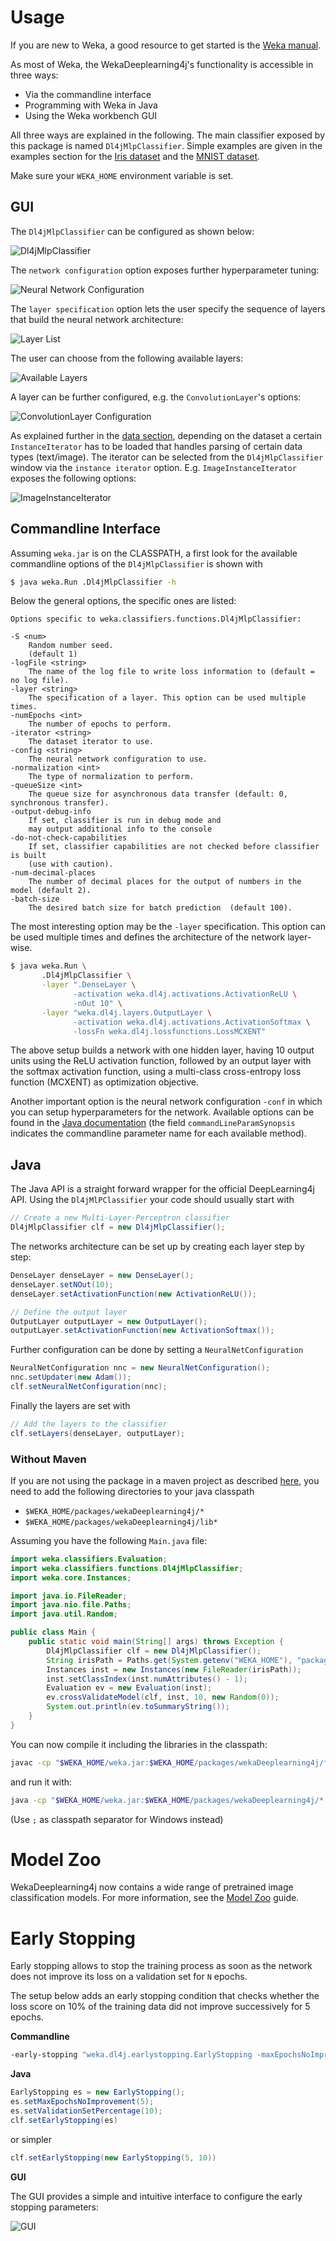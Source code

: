 # Usage
If you are new to Weka, a good resource to get started is the  [Weka manual](https://www.cs.waikato.ac.nz/ml/weka/Witten_et_al_2016_appendix.pdf).


As most of Weka, the WekaDeeplearning4j's functionality is accessible in three ways:

- Via the commandline interface
- Programming with Weka in Java
- Using the Weka workbench GUI

All three ways are explained in the following. The main classifier exposed by this package is named `Dl4jMlpClassifier`.
Simple examples are given in the examples section for the [Iris dataset](examples/classifying-iris) and the [MNIST dataset](examples/classifying-mnist).

Make sure your `WEKA_HOME` environment variable is set.

## GUI
The `Dl4jMlpClassifier` can be configured as shown below:

![Dl4jMlpClassifier](../img/gui/mlp-classifier.png)

The `network configuration` option exposes further hyperparameter tuning:

![Neural Network Configuration](../img/gui/neural-net-config.png)

The `layer specification` option lets the user specify the sequence of layers that build the neural network architecture:

![Layer List](../img/gui/layer-array.png)

The user can choose from the following available layers:

![Available Layers](../img/gui/layer-selection.png)

A layer can be further configured, e.g. the `ConvolutionLayer`'s options:

![ConvolutionLayer Configuration](../img/gui/cnn-layer-config.png)

As explained further in the [data section](../user-guide/data.md), depending on the dataset a certain `InstanceIterator` has to be loaded that handles parsing of certain data types (text/image). The iterator can be selected from the `Dl4jMlpClassifier` window via the `instance iterator` option. E.g. `ImageInstanceIterator` exposes the following options:

![ImageInstanceIterator](../img/gui/image-instance-iterator.png)

## Commandline Interface
Assuming `weka.jar` is on the CLASSPATH, a first look for the available commandline options of the `Dl4jMlpClassifier` is shown with
```bash
$ java weka.Run .Dl4jMlpClassifier -h
```
Below the general options, the specific ones are listed:
```
Options specific to weka.classifiers.functions.Dl4jMlpClassifier:

-S <num>
	Random number seed.
	(default 1)
-logFile <string>
	The name of the log file to write loss information to (default = no log file).
-layer <string>
	The specification of a layer. This option can be used multiple times.
-numEpochs <int>
	The number of epochs to perform.
-iterator <string>
	The dataset iterator to use.
-config <string>
	The neural network configuration to use.
-normalization <int>
	The type of normalization to perform.
-queueSize <int>
	The queue size for asynchronous data transfer (default: 0, synchronous transfer).
-output-debug-info
	If set, classifier is run in debug mode and
	may output additional info to the console
-do-not-check-capabilities
	If set, classifier capabilities are not checked before classifier is built
	(use with caution).
-num-decimal-places
	The number of decimal places for the output of numbers in the model (default 2).
-batch-size
	The desired batch size for batch prediction  (default 100).
```

The most interesting option may be the `-layer` specification. This option can be used multiple times and defines the architecture of the network layer-wise. 

```bash
$ java weka.Run \
       .Dl4jMlpClassifier \
       -layer ".DenseLayer \
              -activation weka.dl4j.activations.ActivationReLU \
              -nOut 10" \
       -layer "weka.dl4j.layers.OutputLayer \
              -activation weka.dl4j.activations.ActivationSoftmax \
              -lossFn weka.dl4j.lossfunctions.LossMCXENT" 
```
The above setup builds a network with one hidden layer, having 10 output units using the ReLU activation function, followed by an output layer with the softmax activation function, using a multi-class cross-entropy loss function (MCXENT) as optimization objective.

Another important option is the neural network configuration `-conf` in which you can setup hyperparameters for the network. Available options can be found in the [Java documentation](https://waikato.github.io/wekaDeeplearning4j/weka/dl4j/NeuralNetConfiguration.html) (the field `commandLineParamSynopsis` indicates the commandline parameter name for each available method).


## Java
The Java API is a straight forward wrapper for the official DeepLearning4j API. Using the `Dl4jMlPClassifier` your code should usually start with
```java
// Create a new Multi-Layer-Perceptron classifier
Dl4jMlpClassifier clf = new Dl4jMlpClassifier();
```

The networks architecture can be set up by creating each layer step by step:
```java
DenseLayer denseLayer = new DenseLayer();
denseLayer.setNOut(10);
denseLayer.setActivationFunction(new ActivationReLU());

// Define the output layer
OutputLayer outputLayer = new OutputLayer();
outputLayer.setActivationFunction(new ActivationSoftmax());
```

Further configuration can be done by setting a `NeuralNetConfiguration`
```java
NeuralNetConfiguration nnc = new NeuralNetConfiguration();
nnc.setUpdater(new Adam());
clf.setNeuralNetConfiguration(nnc);
```

Finally the layers are set with
```java
// Add the layers to the classifier
clf.setLayers(denseLayer, outputLayer);
```

### Without Maven
If you are not using the package in a maven project as described [here](install#using-wekadeeplearning4j-in-a-maven-project), you need to add the following directories to your java classpath

- `$WEKA_HOME/packages/wekaDeeplearning4j/*`
- `$WEKA_HOME/packages/wekaDeeplearning4j/lib*`

Assuming you have the following `Main.java` file:
```java
import weka.classifiers.Evaluation;
import weka.classifiers.functions.Dl4jMlpClassifier;
import weka.core.Instances;

import java.io.FileReader;
import java.nio.file.Paths;
import java.util.Random;

public class Main {
    public static void main(String[] args) throws Exception {
        Dl4jMlpClassifier clf = new Dl4jMlpClassifier();
        String irisPath = Paths.get(System.getenv("WEKA_HOME"), "packages", "wekaDeeplearning4j", "datasets", "nominal", "iris.arff").toString();
        Instances inst = new Instances(new FileReader(irisPath));
        inst.setClassIndex(inst.numAttributes() - 1);
        Evaluation ev = new Evaluation(inst);
        ev.crossValidateModel(clf, inst, 10, new Random(0));
        System.out.println(ev.toSummaryString());
    }
}
```

You can now compile it including the libraries in the classpath:
```bash
javac -cp "$WEKA_HOME/weka.jar:$WEKA_HOME/packages/wekaDeeplearning4j/*:$WEKA_HOME/packages/wekaDeeplearning4j/lib/*" Main.java
```
and run it with:
```bash
java -cp "$WEKA_HOME/weka.jar:$WEKA_HOME/packages/wekaDeeplearning4j/*:$WEKA_HOME/packages/wekaDeeplearning4j/lib/*:." Main
```

(Use `;` as classpath separator for Windows instead) 


# Model Zoo

WekaDeeplearning4j now contains a wide range of pretrained image classification models. 
For more information, see the [Model Zoo](./model-zoo.md) guide.

# Early Stopping
Early stopping allows to stop the training process as soon as the network does not improve its loss on a validation set for `N` epochs. 

The setup below adds an early stopping condition that checks whether the loss score on 10% of the training data did not improve successively for 5 epochs.

**Commandline**
```bash
-early-stopping "weka.dl4j.earlystopping.EarlyStopping -maxEpochsNoImprovement 5 -valPercentage 10"
```

**Java**
```java
EarlyStopping es = new EarlyStopping();
es.setMaxEpochsNoImprovement(5);
es.setValidationSetPercentage(10);
clf.setEarlyStopping(es)
```
or simpler
```java
clf.setEarlyStopping(new EarlyStopping(5, 10))
```
**GUI**

The GUI provides a simple and intuitive interface to configure the early stopping parameters:

![GUI](../img/early-stopping.png)
